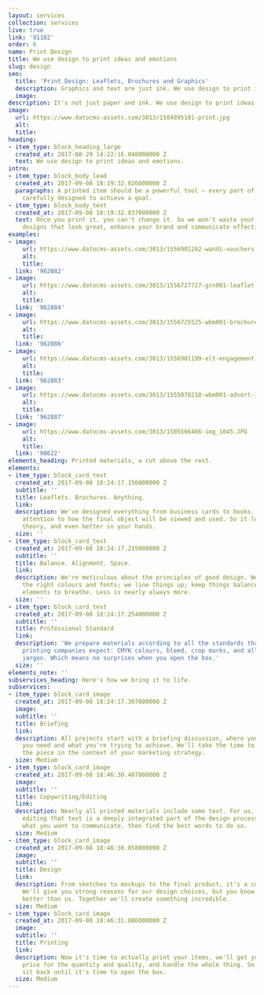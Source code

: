 ```yaml
---
layout: services
collection: services
live: true
link: '91182'
order: 6
name: Print Design
title: We use design to print ideas and emotions
slug: design
seo:
  title: 'Print Design: Leaflets, Brochures and Graphics'
  description: Graphics and text are just ink. We use design to print ideas and emotions.
  image: 
description: It's not just paper and ink. We use design to print ideas and emotions.
image:
  url: https://www.datocms-assets.com/3013/1504895101-print.jpg
  alt: 
  title: 
heading:
- item_type: block_heading_large
  created_at: 2017-08-29 14:22:16.048000000 Z
  text: We use design to print ideas and emotions.
intro:
- item_type: block_body_lead
  created_at: 2017-09-08 18:19:32.826000000 Z
  paragraphs: A printed item should be a powerful tool – every part of which has been
    carefully designed to achieve a goal.
- item_type: block_body_text
  created_at: 2017-09-08 18:19:32.837000000 Z
  text: Once you print it, you can't change it. So we won't waste your paper. We create
    designs that look great, enhance your brand and communicate effectively.
examples:
- image:
    url: https://www.datocms-assets.com/3013/1556901202-wandi-vouchers.jpg
    alt: 
    title: 
  link: '962882'
- image:
    url: https://www.datocms-assets.com/3013/1556727727-grn001-leaflet-1.jpg
    alt: 
    title: 
  link: '962884'
- image:
    url: https://www.datocms-assets.com/3013/1556725525-wbm001-brochure.jpg
    alt: 
    title: 
  link: '962886'
- image:
    url: https://www.datocms-assets.com/3013/1556901199-elt-engagement-sandi-roller-banner.jpg
    alt: 
    title: 
  link: '962883'
- image:
    url: https://www.datocms-assets.com/3013/1555078218-wbm001-advert-1.jpg
    alt: 
    title: 
  link: '962887'
- image:
    url: https://www.datocms-assets.com/3013/1505566466-img_1045.JPG
    alt: 
    title: 
  link: '98622'
elements_heading: Printed materials, a cut above the rest.
elements:
- item_type: block_card_text
  created_at: 2017-09-08 18:24:17.156000000 Z
  subtitle: ''
  title: Leaflets. Brochures. Anything.
  link: 
  description: We've designed everything from business cards to books. We pay special
    attention to how the final object will be viewed and used. So it looks great in
    theory, and even better in your hands.
  size: ''
- item_type: block_card_text
  created_at: 2017-09-08 18:24:17.215000000 Z
  subtitle: ''
  title: Balance. Alignment. Space.
  link: 
  description: We're meticulous about the principles of good design. We select just
    the right colours and fonts; we line things up; keep things balanced; and allow
    elements to breathe. Less is nearly always more.
  size: ''
- item_type: block_card_text
  created_at: 2017-09-08 18:24:17.254000000 Z
  subtitle: ''
  title: Professional Standard
  link: 
  description: 'We prepare materials according to all the standards that professional
    printing companies expect: CMYK colours, bleed, crop marks, and all the other
    jargon. Which means no surprises when you open the box.'
  size: ''
elements_note: ''
subservices_heading: Here's how we bring it to life.
subservices:
- item_type: block_card_image
  created_at: 2017-09-08 18:24:17.307000000 Z
  image: 
  subtitle: ''
  title: Briefing
  link: 
  description: All projects start with a briefing discussion, where you explain what
    you need and what you're trying to achieve. We'll take the time to understand
    the piece in the context of your marketing strategy.
  size: Medium
- item_type: block_card_image
  created_at: 2017-09-08 18:46:30.487000000 Z
  image: 
  subtitle: ''
  title: Copywriting/Editing
  link: 
  description: Nearly all printed materials include some text. For us, writing and
    editing that text is a deeply integrated part of the design process. We'll understand
    what you want to communicate, then find the best words to do so.
  size: Medium
- item_type: block_card_image
  created_at: 2017-09-08 18:46:30.858000000 Z
  image: 
  subtitle: ''
  title: Design
  link: 
  description: From sketches to mockups to the final product, it's a collaboration.
    We'll give you strong reasons for our design choices, but you know your audience
    better than us. Together we'll create something incredible.
  size: Medium
- item_type: block_card_image
  created_at: 2017-09-08 18:46:31.086000000 Z
  image: 
  subtitle: ''
  title: Printing
  link: 
  description: Now it's time to actually print your items, we'll get you the best
    price for the quantity and quality, and handle the whole thing. So you can just
    sit back until it's time to open the box.
  size: Medium
---
```


